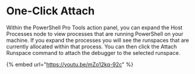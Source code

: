 # One-Click Attach

Within the PowerShell Pro Tools action panel, you can expand the Host Processes node to view processes that are running PowerShell on your machine. If you expand the processes you will see the runspaces that are currently allocated within that process. You can then click the Attach Runspace command to attach the debugger to the selected runspace. 

{% embed url="https://youtu.be/mZo12kq-92c" %}



